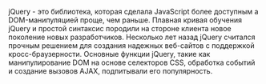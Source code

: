 jQuery - это библиотека, которая сделала JavaScript более доступным а DOM-манипуляцией проще, чем раньше. Плавная кривая обучения jQuery и простой синтаксис породили на стороне клиента новое поколение новых разработчиков. Несколько лет назад jQuery считался прочным решением для создания надежных веб-сайтов с поддержкой кросс-браузерности. Основные функции jQuery, такие как манипулирование DOM на основе селекторов CSS, обработка событий и создание вызовов AJAX, подпитывали его популярность.


